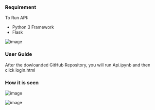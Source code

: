 ### Requirement
To Run API:
- Python 3
Framework
- Flask

![image](https://user-images.githubusercontent.com/52570293/128670756-dabac84f-52e5-46d6-9e0f-c0892231d860.png)


### User Guide

After the dowloanded GitHub Repository, you will run Api.ipynb and then click login.html

### How it is seen

![image](https://user-images.githubusercontent.com/52570293/128669503-6d088a40-4591-4103-93d2-93d729db25b1.png)

![image](https://user-images.githubusercontent.com/52570293/128669431-b99efe77-d90a-4445-80b2-9d898121d82e.png)

